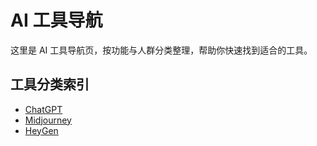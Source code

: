 # AI 工具导航

这里是 AI 工具导航页，按功能与人群分类整理，帮助你快速找到适合的工具。

## 工具分类索引

- [ChatGPT](chatgpt.md)
- [Midjourney](midjourney.md)
- [HeyGen](heygen.md)
